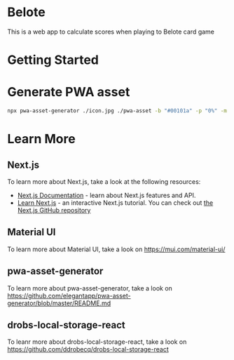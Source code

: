 # Belote
This is a web app to calculate scores when playing to Belote card game

# Getting Started


# Generate PWA asset
```bash
npx pwa-asset-generator ./icon.jpg ./pwa-asset -b "#00101a" -p "0%" -m ./pwa-asset/site.webmanifest -i ./pwa-asset/index.html -q 100 -f -w -d -x 
```

# Learn More
## Next.js
To learn more about Next.js, take a look at the following resources:
- [Next.js Documentation](https://nextjs.org/docs) - learn about Next.js features and API.
- [Learn Next.js](https://nextjs.org/learn) - an interactive Next.js tutorial.
You can check out [the Next.js GitHub repository](https://github.com/vercel/next.js/)
## Material UI
To learn more about Material UI, take a look on https://mui.com/material-ui/
## pwa-asset-generator
To learn more about pwa-asset-generator, take a look on https://github.com/elegantapp/pwa-asset-generator/blob/master/README.md
## drobs-local-storage-react
To leanr more about drobs-local-storage-react, take a look on https://github.com/ddrobecq/drobs-local-storage-react